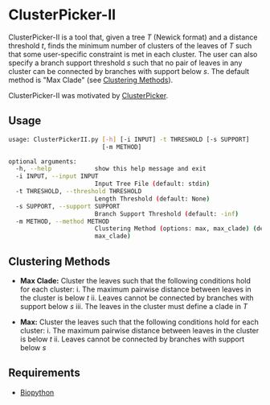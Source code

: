 # ClusterPicker-II
ClusterPicker-II is a tool that, given a tree *T* (Newick format) and a distance threshold *t*, finds the minimum number of clusters of the leaves of *T* such that some user-specific constraint is met in each cluster. The user can also specify a branch support threshold *s* such that no pair of leaves in any cluster can be connected by branches with support below *s*. The default method is "Max Clade" (see [Clustering Methods](#clustering-methods)).

ClusterPicker-II was motivated by [ClusterPicker](https://github.com/emmahodcroft/cluster-picker-and-cluster-matcher).

## Usage
```bash
usage: ClusterPickerII.py [-h] [-i INPUT] -t THRESHOLD [-s SUPPORT]
                          [-m METHOD]

optional arguments:
  -h, --help            show this help message and exit
  -i INPUT, --input INPUT
                        Input Tree File (default: stdin)
  -t THRESHOLD, --threshold THRESHOLD
                        Length Threshold (default: None)
  -s SUPPORT, --support SUPPORT
                        Branch Support Threshold (default: -inf)
  -m METHOD, --method METHOD
                        Clustering Method (options: max, max_clade) (default:
                        max_clade)
```

## Clustering Methods
* **Max Clade:** Cluster the leaves such that the following conditions hold for each cluster:
    i. The maximum pairwise distance between leaves in the cluster is below *t*
    ii. Leaves cannot be connected by branches with support below *s*
    iii. The leaves in the cluster must define a clade in *T*

* **Max:** Cluster the leaves such that the following conditions hold for each cluster:
    i. The maximum pairwise distance between leaves in the cluster is below *t*
    ii. Leaves cannot be connected by branches with support below *s*

## Requirements
* [Biopython](http://biopython.org/)
